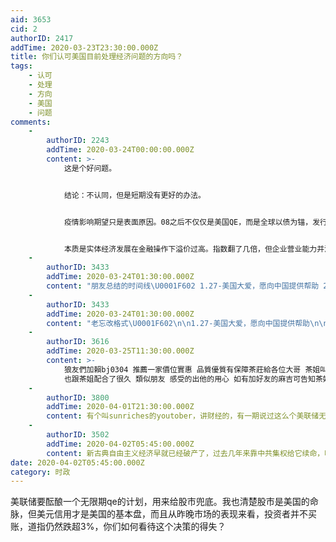 ```yaml
---
aid: 3653
cid: 2
authorID: 2417
addTime: 2020-03-23T23:30:00.000Z
title: 你们认可美国目前处理经济问题的方向吗？
tags:
    - 认可
    - 处理
    - 方向
    - 美国
    - 问题
comments:
    -
        authorID: 2243
        addTime: 2020-03-24T00:00:00.000Z
        content: >-
            这是个好问题。


            结论：不认同，但是短期没有更好的办法。


            疫情影响期望只是表面原因。08之后不仅仅是美国QE，而是全球以债为锚，发行量飞上天际是如今经济脆弱的根本原因。几年前就有若干机构提点QE会带来诸多恶果以及脆弱之下只有继续刺激的循环。


            本质是实体经济发展在金融操作下溢价过高。指数翻了几倍，但企业营业能力并没有显著提高基本还停留在14-16年水平。概念层出不穷，但目前还没有看到能称之为下一代技术革命的生产力发展。任何国家的经济命脉在于实体经济，哪怕是美元的信誉也是在对于美国实体经济的信心。这在经济规律上也是一样，无论你大周期小周期，平滑后的总体增长等于一个基本恒定的生产力增长速度。
    -
        authorID: 3433
        addTime: 2020-03-24T01:30:00.000Z
        content: "朋友总结的时间线\U0001F602 1.27-美国大爱，愿向中国提供帮助 2.8-美国有钱，最高一亿援助各国 2.11-四月天暖，病毒或奇迹般消失 2.23-对华关门，没有死亡有人康复 2.27-准备充分，我们专家世界最好 2.27-美国疫情，一切尽在掌握之中 2.28-蓝党误国，将新冠病毒政治化 3.2-大干快上，几个月内搞出疫苗 3.4-直觉指引，死亡率仅百分之一 3.5-握手无妨，当政治家身不由己 3.6-领导有方，彭斯一天工作20时 3.9-流感而已，杀伤力仅十分之一 3.10-保持警惕，中国病毒美国搞定 3.12-英美同根，欧洲旅客莫入美国 3.12-莫搞党争，团结一致抗击病毒 3.13-太阳归来，美国进入紧急状态 3.15-老当益壮，检测结果确定阴性 3.16-抗疫打分，必须十分舍我其谁 3.16-中国病毒，日地来回影响大脑 3.17-撒币救市，全美沦陷州州有病 3.18-没人更懂，我早知此病要流行"
    -
        authorID: 3433
        addTime: 2020-03-24T01:30:00.000Z
        content: "老忘改格式\U0001F602\n\n1.27-美国大爱，愿向中国提供帮助\n\n2.8-美国有钱，最高一亿援助各国\n\n2.11-四月天暖，病毒或奇迹般消失\n\n2.23-对华关门，没有死亡有人康复\n\n2.27-准备充分，我们专家世界最好\n\n2.27-美国疫情，一切尽在掌握之中\n\n2.28-蓝党误国，将新冠病毒政治化\n\n3.2-大干快上，几个月内搞出疫苗\n\n3.4-直觉指引，死亡率仅百分之一\n\n3.5-握手无妨，当政治家身不由己\n\n3.6-领导有方，彭斯一天工作20时\n\n3.9-流感而已，杀伤力仅十分之一\n\n3.10-保持警惕，中国病毒美国搞定\n\n3.12-英美同根，欧洲旅客莫入美国\n\n3.12-莫搞党争，团结一致抗击病毒\n\n3.13-太阳归来，美国进入紧急状态\n\n3.15-老当益壮，检测结果确定阴性\n\n3.16-抗疫打分，必须十分舍我其谁\n\n3.16-中国病毒，日地来回影响大脑\n\n3.17-撒币救市，全美沦陷州州有病\n\n3.18-没人更懂，我早知此病要流行"
    -
        authorID: 3616
        addTime: 2020-03-25T11:30:00.000Z
        content: >-
            狼友們加賴bj0304 推薦一家價位實惠 品質優質有保障茶莊給各位大哥 茶姐叫小梨窩 是一個非常熱情的茶姐 很會介紹妹妹 小弟因為單身
            也跟茶姐配合了很久 類似朋友 感受的出他的用心 如有加好友的麻吉可告知茶姐說是阿韓介紹即可享受2000優惠折扣一張
    -
        authorID: 3800
        addTime: 2020-04-01T21:30:00.000Z
        content: 有个叫sunriches的youtober，讲财经的，有一期说过这么个美联储无限宽松，可以听听，还是挺客观的
    -
        authorID: 3502
        addTime: 2020-04-02T05:45:00.000Z
        content: 新古典自由主义经济早就已经破产了，过去几年来靠中共集权给它续命，呵呵
date: 2020-04-02T05:45:00.000Z
category: 时政
---
```


美联储要酝酿一个无限期qe的计划，用来给股市兜底。我也清楚股市是美国的命脉，但美元信用才是美国的基本盘，而且从昨晚市场的表现来看，投资者并不买账，道指仍然跌超3%，你们如何看待这个决策的得失？
